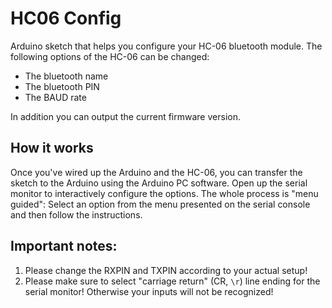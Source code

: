 # HC06 Config
Arduino sketch that helps you configure your HC-06 bluetooth module. 
The following options of the HC-06 can be changed:

* The bluetooth name
* The bluetooth PIN
* The BAUD rate

In addition you can output the current firmware version.

## How it works

Once you've wired up the Arduino and the HC-06, you can transfer the sketch 
to the Arduino using the Arduino PC software. Open up the serial monitor to
interactively configure the options. The whole process is "menu guided":
Select an option from the menu presented on the serial console and then 
follow the instructions.

## Important notes:
1. Please change the RXPIN and TXPIN according to your actual setup!
2. Please make sure to select "carriage return" (CR, `\r`) line ending for the
serial monitor! Otherwise your inputs will not be recognized!
